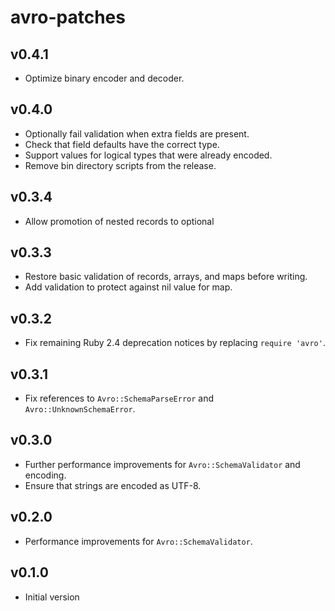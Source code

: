 # avro-patches

## v0.4.1
- Optimize binary encoder and decoder.

## v0.4.0
- Optionally fail validation when extra fields are present.
- Check that field defaults have the correct type.
- Support values for logical types that were already encoded.
- Remove bin directory scripts from the release.

## v0.3.4
- Allow promotion of nested records to optional 

## v0.3.3
- Restore basic validation of records, arrays, and maps before writing.
- Add validation to protect against nil value for map.

## v0.3.2
- Fix remaining Ruby 2.4 deprecation notices by replacing `require 'avro'`.

## v0.3.1
- Fix references to `Avro::SchemaParseError` and `Avro::UnknownSchemaError`.

## v0.3.0
- Further performance improvements for `Avro::SchemaValidator` and encoding.
- Ensure that strings are encoded as UTF-8.

## v0.2.0
- Performance improvements for `Avro::SchemaValidator`.

## v0.1.0
- Initial version
